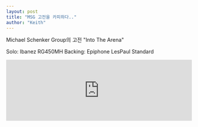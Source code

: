 ```yaml
---
layout: post
title: "MSG 고전을 카피하다.."
author: "Keith"
---
```



Michael Schenker Group의 고전 "Into The Arena"

Solo: Ibanez RG450MH
Backing: Epiphone LesPaul Standard



<iframe width="100%" height="166" scrolling="no" frameborder="no" src="https://w.soundcloud.com/player/?url=https%3A//api.soundcloud.com/tracks/132489201&amp;color=ff5500&amp;auto_play=false&amp;hide_related=false&amp;show_artwork=true"></iframe>






